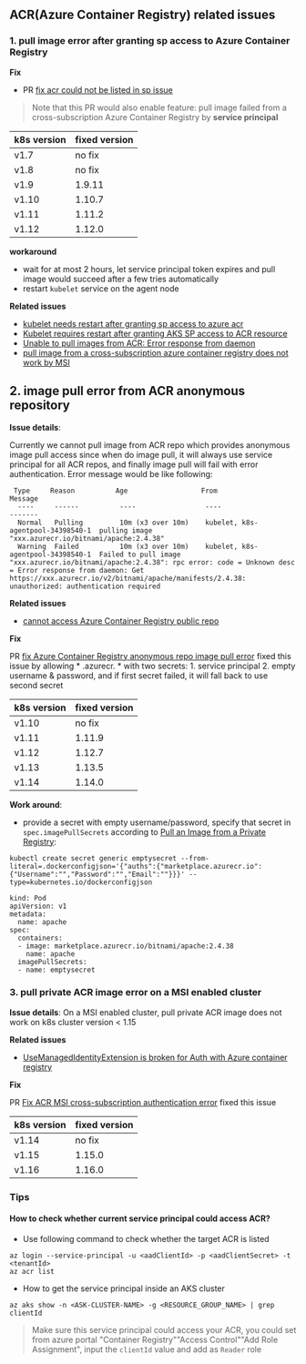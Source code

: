 ## ACR(Azure Container Registry) related issues

### 1. pull image error after granting sp access to Azure Container Registry
**Fix**
 - PR [fix acr could not be listed in sp issue](https://github.com/kubernetes/kubernetes/pull/66429)
> Note that this PR would also enable feature: pull image failed from a cross-subscription Azure Container Registry by **service principal**

| k8s version | fixed version |
| ---- | ---- |
| v1.7 | no fix |
| v1.8 | no fix |
| v1.9 | 1.9.11 |
| v1.10 | 1.10.7 |
| v1.11 | 1.11.2 |
| v1.12 | 1.12.0 |

**workaround**
 - wait for at most 2 hours, let service principal token expires and pull image would succeed after a few tries automatically
 - restart `kubelet` service on the agent node

**Related issues**
 - [kubelet needs restart after granting sp access to azure acr](https://github.com/kubernetes/kubernetes/issues/65225)
 - [Kubelet requires restart after granting AKS SP access to ACR resource](https://github.com/Azure/AKS/issues/442)
 - [Unable to pull images from ACR: Error response from daemon](https://github.com/Azure/acs-engine/issues/3654)
 - [pull image from a cross-subscription azure container registry does not work by MSI](https://github.com/kubernetes/kubernetes/issues/67892)

## 2. image pull error from ACR anonymous repository

**Issue details**:

Currently we cannot pull image from ACR repo which provides anonymous image pull access since when do image pull, it will always use service principal for all ACR repos, and finally image pull will fail with error authentication. Error message would be like following:
```
 Type     Reason          Age                  From                               Message
  ----     ------          ----                 ----                               -------
  Normal   Pulling         10m (x3 over 10m)    kubelet, k8s-agentpool-34398540-1  pulling image "xxx.azurecr.io/bitnami/apache:2.4.38"
  Warning  Failed          10m (x3 over 10m)    kubelet, k8s-agentpool-34398540-1  Failed to pull image "xxx.azurecr.io/bitnami/apache:2.4.38": rpc error: code = Unknown desc = Error response from daemon: Get https://xxx.azurecr.io/v2/bitnami/apache/manifests/2.4.38: unauthorized: authentication required
```


**Related issues**

- [cannot access Azure Container Registry public repo](https://github.com/kubernetes/kubernetes/issues/74714)

**Fix**

PR [fix Azure Container Registry anonymous repo image pull error](https://github.com/kubernetes/kubernetes/pull/74715) fixed this issue by allowing * .azurecr. * with two secrets: 1. service principal 2. empty username & password, and if first secret failed, it will fall back to use second secret


| k8s version | fixed version |
| ---- | ---- |
| v1.10 | no fix |
| v1.11 | 1.11.9 |
| v1.12 | 1.12.7 |
| v1.13 | 1.13.5 |
| v1.14 | 1.14.0 |

**Work around**:
 - provide a secret with empty username/password, specify that secret in `spec.imagePullSecrets` according to [Pull an Image from a Private Registry](https://kubernetes.io/docs/tasks/configure-pod-container/pull-image-private-registry):
```
kubectl create secret generic emptysecret --from-literal=.dockerconfigjson='{"auths":{"marketplace.azurecr.io":{"Username":"","Password":"","Email":""}}}' --type=kubernetes.io/dockerconfigjson

kind: Pod
apiVersion: v1
metadata:
  name: apache
spec:
  containers:
  - image: marketplace.azurecr.io/bitnami/apache:2.4.38
    name: apache
  imagePullSecrets:
  - name: emptysecret
```
 
### 3. pull private ACR image error on a MSI enabled cluster

**Issue details**:
On a MSI enabled cluster, pull private ACR image does not work on k8s cluster version < 1.15

**Related issues**
- [UseManagedIdentityExtension is broken for Auth with Azure container registry](https://github.com/kubernetes/kubernetes/issues/87579)

**Fix**

PR [Fix ACR MSI cross-subscription authentication error](https://github.com/kubernetes/kubernetes/pull/77245) fixed this issue 

| k8s version | fixed version |
| ---- | ---- |
| v1.14 | no fix |
| v1.15 | 1.15.0 |
| v1.16 | 1.16.0 |

### Tips
#### How to check whether current service principal could access ACR?

 - Use following command to check whether the target ACR is listed
```
az login --service-principal -u <aadClientId> -p <aadClientSecret> -t <tenantId>
az acr list
```

 - How to get the service principal inside an AKS cluster
 ```
 az aks show -n <ASK-CLUSTER-NAME> -g <RESOURCE_GROUP_NAME> | grep clientId
 ```
 > Make sure this service principal could access your ACR, you could set from azure portal "Container Registry"\"Access Control"\"Add Role Assignment", input the `clientId` value and add as `Reader` role
